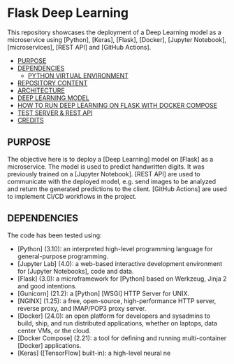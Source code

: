 # Flask Deep Learning

This repository showcases the deployment of a Deep Learning model as a microservice using [Python], [Keras], [Flask], [Docker], [Jupyter Notebook], [microservices], [REST API] and [GitHub Actions].

- [PURPOSE](#purpose)
- [DEPENDENCIES](#dependencies)
  - [PYTHON VIRTUAL ENVIRONMENT](#python-virtual-environment)
- [REPOSITORY CONTENT](#repository-content)
- [ARCHITECTURE](#architecture)
- [DEEP LEARNING MODEL](#deep-learning-model)
- [HOW TO RUN DEEP LEARNING ON FLASK WITH DOCKER COMPOSE](#how-to-run-deep-learning-on-flask-with-docker-compose)
- [TEST SERVER \& REST API](#test-server--rest-api)
- [CREDITS](#credits)

## PURPOSE

The objective here is to deploy a [Deep Learning] model on [Flask] as a microservice. The model is used to predict handwritten digits. It was previously trained on a [Jupyter Notebook]. [REST API] are used to communicate with the deployed model, e.g. send images to be analyzed and return the generated predictions to the client. [GitHub Actions] are used to implement CI/CD workflows in the project.

## DEPENDENCIES

The code has been tested using:

* [Python] (3.10): an interpreted high-level programming language for general-purpose programming.
* [Jupyter Lab] (4.0): a web-based interactive development environment for [Jupyter Notebooks], code and data.
* [Flask] (3.0): a microframework for [Python] based on Werkzeug, Jinja 2 and good intentions.
* [Gunicorn] (21.2): a [Python] [WSGI] HTTP Server for UNIX.
* [NGINX] (1.25): a free, open-source, high-performance HTTP server, reverse proxy, and IMAP/POP3 proxy server.
* [Docker] (24.0): an open platform for developers and sysadmins to build, ship, and run distributed applications, whether on laptops, data center VMs, or the cloud.
* [Docker Compose] (2.21): a tool for defining and running multi-container [Docker] applications.
* [Keras] ([TensorFlow] built-in): a high-level neural ne